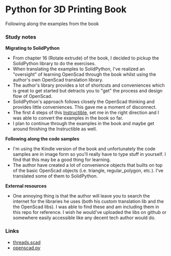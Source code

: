 Python for 3D Printing Book
===========================

Following along the examples from the book


### Study notes


**Migrating to SolidPython**

- From chapter 16 (Rotate extrude) of the book, I decided to pickup the
  SolidPython library to do the exercises.
- When translating the examples to SolidPython, I've realized an "oversight"
  of learning OpenScad through the book whilst using the author's own OpenScad
  translation library.
- The author's library provides a lot of shortcuts and conveniences which is
  great to get started but detracts you to "get" the process and design flow of
  OpenScad.
- SolidPython's approach follows closely the OpenScad thinking and provides
  little conveniences. This gave me a moment of disconnect.
- The first 4 steps of this [Instructible](https://www.instructables.com/OpenSCAD-The-Instructable/),
  set me in the right direction and I was able to convert the examples in the
  book so far.
- I plan to continue through the examples in the book and maybe get around
  finishing the Instructible as well.


**Following along the code samples**

- I'm using the Kindle version of the book and unfortunately the code samples
  are in image form so you'll really have to type stuff in yourself. I find
  that this may be a good thing for learning.
- The author have created a lot of convenience objects that builts on top
  of the basic OpenScad objects (i.e. triangle, regular_polygon, etc.). I've
  translated some of them to SolidPython.


**External resources**

- One annoying thing is that the author will leave you to search the internet
  for the libraries he uses (both his custom translation lib and the the
  OpenScad libs). I was able to find these and am including them in this repo
  for reference. I wish he would've uploaded the libs on github or somewhere
  easily accessible like any decent tech author would do.


### Links

- [threads.scad](https://www.dkprojects.net/openscad-threads/)
- [openscad.py](https://craigware.com/3d/)
